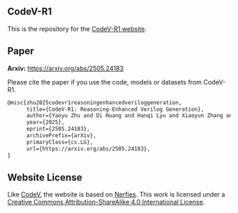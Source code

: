 ## CodeV-R1

This is the repository for the [CodeV-R1 website](https://iprc-dip.github.io/CodeV-R1/).

## Paper

**Arxiv:** https://arxiv.org/abs/2505.24183

Please cite the paper if you use the code, models or datasets from CodeV-R1.

```tex
@misc{zhu2025codevr1reasoningenhancedveriloggeneration,
      title={CodeV-R1: Reasoning-Enhanced Verilog Generation}, 
      author={Yaoyu Zhu and Di Huang and Hanqi Lyu and Xiaoyun Zhang and Chongxiao Li and Wenxuan Shi and Yutong Wu and Jianan Mu and Jinghua Wang and Yang Zhao and Pengwei Jin and Shuyao Cheng and Shengwen Liang and Xishan Zhang and Rui Zhang and Zidong Du and Qi Guo and Xing Hu and Yunji Chen},
      year={2025},
      eprint={2505.24183},
      archivePrefix={arXiv},
      primaryClass={cs.LG},
      url={https://arxiv.org/abs/2505.24183}, 
}
```

## Website License

Like [CodeV](https://iprc-dip.github.io/CodeV/), the website is based on [Nerfies](https://nerfies.github.io/). This work is licensed under a [Creative Commons Attribution-ShareAlike 4.0 International License](https://creativecommons.org/licenses/by-sa/4.0/).

